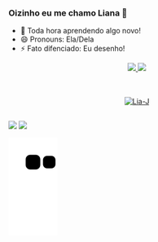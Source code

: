 ### Oizinho eu me chamo Liana 👋

- 🔭 Toda hora aprendendo algo novo!
- 😄 Pronouns: Ela/Dela
- ⚡ Fato difenciado: Eu desenho!

<div align= "center">
  <a href="https://beacons.ai/LianMary">
  <img height="180em" src="https://github-readme-stats.vercel.app/api?username=LianMary&show_icons=true&theme=radical&include_all_commits=true&count_private=true"/>
  <img height="180em" src="https://github-readme-stats.vercel.app/api/top-langs/?username=LianMary&layout=compact&langs_count=16&theme=radical">
</div>

##
<div align= "center" style="display: inline_block"><br>
  <img align="center" alt="Lia-J" height="50" width="90" 
       src="https://cdn.jsdelivr.net/gh/devicons/devicon/icons/java/java-original-wordmark.svg" >
 </div>

##

<a align="center" href="https://www.instagram.com/kiim_lia2/" target="_blank"></a> 
<img src="https://img.shields.io/badge/-Instagram-%23E4405F?style=for-the-badge&logo=instagram&logoColor=white" target="_blank" ></a>
 <a href="https://www.linkedin.com/in/liana-barbosa" target="_blank"><img src="https://img.shields.io/badge/-LinkedIn-%230077B5?style=for-the-badge&logo=linkedin&logoColor=white" target="_blank"></a>   

![snake gif](https://github.com/LianMary/LianMary/blob/output/github-contribution-grid-snake.svg)  
